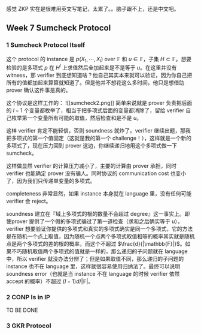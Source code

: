 感觉 ZKP 实在是很难用英文写笔记，太累了。。脑子跟不上，还是中文吧。
## Week 7 Sumcheck Protocol
### 1 Sumcheck Protocol Itself
这个 protocol 的 instance 是 $p(X_1, \cdots, X_l)$ over $\mathbb{F}$ 和 $u \in \mathbb{F}$，子集 $H \subset \mathbb{F}$。想要检验的是多项式 $p$ 在 $H^l$ 上求值然后全加起来是不是等于 $u$。在这里并没有 witness，那 verifier 到底想知道啥？他自己其实本来就可以验证，因为你自己把所有的值都加起来算算就知道了。但是他并不想花这么多时间，他只是想借助 prover 确认这件事是真的。

这个协议是这样工作的：
![[sumcheck2.png]]
简单来说就是 prover 负责把后面的 $l-1$ 个变量都枚举了，相当于把多项式后面的变量都消除了，留给 verifier 自己枚举第一个变量所有可能的取值，然后检查和是不是 $u$。

这样 verifier 肯定不能轻信，否则 soundness 就炸了。verifier 继续出题，那我把多项式的第一个值固定（这就是我的第一个 challenge！），这样就是一个新的多项式了，现在压力回到 prover 这边，你继续递归地用这个多项式做一下 sumcheck。

这样做显然 verifier 的计算压力减小了，主要的计算由 prover 承担，同时 verifier 也能确定 prover 没有骗人。同时协议的 communication cost 也变小了，因为我们只传递单变量的多项式。

completeness 非常显然，如果 instance 本身就在 language 里，没有任何可能 verifier 会 reject。

soundness 建立在『域上多项式的根的数量不会超过 degree』这一事实上。即使prover 提供了一个假的多项式骗过了第一道检查（求和之后确实等于 $u$），verifier 想要验证你提供的多项式和真实的多项式确实是同一个多项式，它的方法是在随机一个点上取值，因为随机一个点两个多项式取值相等的概率其实就是随机点是两个多项式的差的根的概率，而这个不超过 $\frac{d}{|\mathbb{F}|}$。如果不巧随机取值两个多项式的值就是一样的，那么递归的子问题就在 language 中，所以 verifier 就没办法分辨了；但是如果取值不同，那么递归的子问题的 instance 也不在 language 里，这样就很容易使用归纳法了。最终可以说明 soundness error（也就是当 instance 不在 language 的时候 verifier 依然 accept 的概率）不超过 $(l-1)d/|\mathbb{F}|$。
### 2 CONP Is in IP
TO BE DONE
### 3 GKR Protocol


